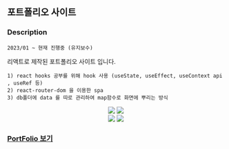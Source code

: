 ## 포트폴리오 사이트
### Description
```
2023/01 ~ 현재 진행중 (유지보수)
```
리액트로 제작된 포트폴리오 사이트 입니다.

```
1) react hooks 공부를 위해 hook 사용 (useState, useEffect, useContext api , useRef 등)
2) react-router-dom 을 이용한 spa
3) db폴더에 data 를 따로 관리하여 map함수로 화면에 뿌리는 방식
```
<div align="center">
    <div align="center">
	<img src="https://img.shields.io/badge/HTML5-E34F26?style=flat&logo=HTML5&logoColor=white" />
	<img src="https://img.shields.io/badge/CSS3-1572B6?style=flat&logo=CSS3&logoColor=white" />
	    <br/>
	<img src="https://img.shields.io/badge/JavaScript-F7DF1E?style=flat&logo=JavaScript&logoColor=white" />
  <img src="https://img.shields.io/badge/React-61DAFB?style=flat&logo=JavaScript&logoColor=white" />
	<br>
</div>
</div>

### [PortFolio 보기](https://llvovll89.github.io/react_portfolio/)